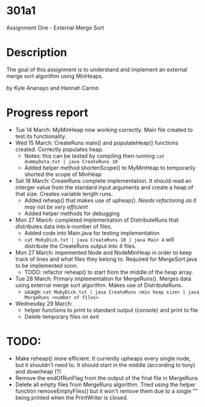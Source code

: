 # 301a1
Assignment One - External Merge Sort

# Description
The goal of this assignment is to understand and implement an external merge sort algorithm using MinHeaps.

by Kyle Ananayo and Hannah Carino

# Progress report
- Tue 14 March: MyMinHeap now working correctly. Main file created to test its functionality.
- Wed 15 March: CreateRuns main() and populateHeap() functions created. Correctly populates heap.
  - Notes: this can be tested by compiling then running `cat dummyData.txt | java CreateRuns 10`
  - Added helper method shortenScope() to MyMinHeap to temporarily shorted the scope of MinHeap
- Sat 18 March: CreateRuns complete implementation. It should read an interger value from the standard input arguments and create a heap of that size. Creates variable length runs.
  - Added reheap() that makes use of upheap(). *Needs refactoring as it may not be very efficient*
  - Added helper methods for debugging
- Mon 27 March: completed implementation of DistributeRuns that distributes data into k-number of files.
  - Added code into Main.java for testing implementation
  - `cat MobyDick.txt | java CreateRuns 10 | java Main 4` will distribute the CreateRuns output into 4 files.
- Mon 27 March: impemented Node and NodeMinHeap in order to keep track of lines and what files they belong to. Required for MergeSort.java to be implemented soon.
  - TODO: refactor reheap() to start from the middle of the heap array.
- Tue 28 March: Primary implementation for MergeRuns(). Merges data using external merge sort algorithm. Makes use of DistributeRuns.
  - usage: `cat MobyDick.txt | java CreateRuns <min heap size> | java MergeRuns <number of files>`
- Wednesday 29 March:
  - helper functions to print to standard output (console) and print to file
  - Delete temporary files on exit

# TODO:
- Make reheap() more efficient. It currently upheaps every single node, but it shouldn't need to. It should start in the middle (according to tony) and downheap (?)
- Remove the endOfRunFlag from the output of the final file in MergeRuns
- Delete all empty files from MergeRuns algorithm. Tried using the helper function removeEmptyFiles() but it won't remove them due to a single "" being printed when the PrintWriter is closed.

